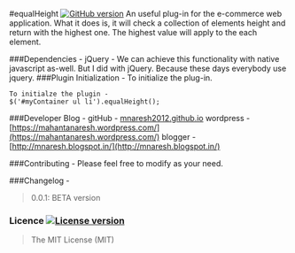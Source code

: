 #equalHeight  [![GitHub version](http://img.shields.io/badge/version-0.0.1-brightgreen.svg)]()
An useful plug-in for the e-commerce web application. What it does is, it will check a collection of elements height and return with the highest one. The highest value will apply to the each element.

###Dependencies - 
jQuery - 
We can achieve this functionality with native javascript as-well. But I did with jQuery.
Because these days everybody use jquery.
###Plugin Initialization -
To initialize the plug-in.
```
To initialze the plugin -
$('#myContainer ul li').equalHeight();
```
###Developer Blog -
gitHub -  [mnaresh2012.github.io](http://mnaresh2012.github.io/index.html)
wordpress - [https://mahantanaresh.wordpress.com/](https://mahantanaresh.wordpress.com/)
blogger - [http://mnaresh.blogspot.in/](http://mnaresh.blogspot.in/)

###Contributing -
Please feel free to modify as your need.

###Changelog -
> 0.0.1: BETA version

### Licence [![License version](http://img.shields.io/badge/License-MIT-red.svg)]()
> The MIT License (MIT)
